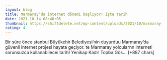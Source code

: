 ```yaml
--- 
layout: blog
title: Marmaray’da internet dönemi başlıyor! İşte tarih
date: 2021-10-14 08:48:05
thumbnail: https://shiftdelete.net/wp-content/uploads/2021/10/marmaray-internet.jpeg
rating: 4
---
```

Bir süre önce stanbul Büyükehir Belediyesi’nin duyurduu Marmaray’da güvenli internet projesi hayata geçiyor. te Marmaray yolcularnn interneti sorunsuzca kullanabilecei tarih!
Yenikap Kadir Topba Gös… [+887 chars]